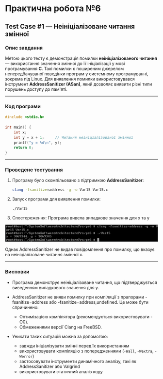 # Практична робота №6
## Test Case #1 — Неініціалізоване читання змінної
### Опис завдання
Метою цього тесту є демонстрація помилки **неініціалізованого читання** — використання значення змінної до її ініціалізації у мові програмування **C**. Такі помилки є поширеним джерелом непередбачуваної поведінки програм у системному програмуванні, зокрема під Linux. Для виявлення помилки використовувався інструмент **AddressSanitizer (ASan)**, який дозволяє виявити різні типи порушень доступу до пам'яті.

---
### Код програми
```c
#include <stdio.h>

int main() {
    int x;         
    int y = x + 1;     // Читання неініціалізованої змінної
    printf("y = %d\n", y);
    return 0;
}
```

---
### Проведене тестування
1. Програму було скомпільовано з підтримкою **AddressSanitizer**:
   ```bash
   clang -fsanitize=address -g -o Var15 Var15.c
   ```
2. Запуск програми для виявлення помилки:
   ```bash
   ./Var15
   ```
3. Спостереження: Програма вивела випадкове значення для x та y

![](Var15.png)

Однак AddressSanitizer не видав повідомлення про помилку, що вказує на неініціалізоване читання змінної x.

---
### Висновки
- Програма демонструє неініціалізоване читання, що підтверджується виведенням випадкового значення для y.
- AddressSanitizer не вияви помилку при компіляції з прапорами -fsanitize=address або -fsanitize=address,undefined. Це може бути спричинено:
  - Оптимізацією компілятора (рекомендується використовувати -O0).
  - Обмеженнями версії Clang на FreeBSD.

- Уникати таких ситуацій можна за допомогою:
  - завжди ініціалізувати змінні перед їх використанням
  - використовувати компіляцію з попередженнями (`-Wall`, `-Wextra`, `-Werror`)
  - застосовувати інструменти динамічного аналізу, такі як AddressSanitizer або Valgrind
  - використовувати статичний аналіз коду